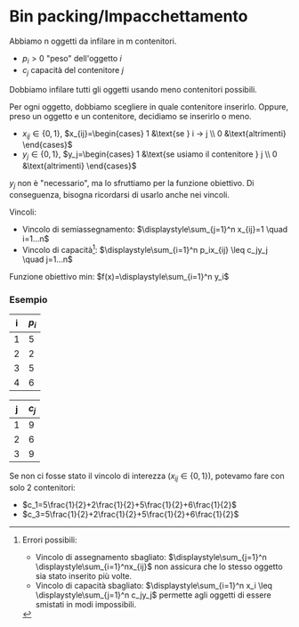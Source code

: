 # Bin packing/Impacchettamento

Abbiamo n oggetti da infilare in m contenitori.

- $p_i>0$ "peso" dell'oggetto $i$
- $c_j$ capacità del contenitore $j$

Dobbiamo infilare tutti gli oggetti usando meno contenitori possibili.

Per ogni oggetto, dobbiamo scegliere in quale contenitore inserirlo. Oppure, preso un oggetto e un contenitore, decidiamo se inserirlo o meno.

- $x_{ij} \in \{0,1\}$, $x_{ij}=\begin{cases} 1 &\text{se } i → j \\ 0 &\text{altrimenti} \end{cases}$
- $y_j \in \{0,1\}$, $y_j=\begin{cases} 1 &\text{se usiamo il contenitore } j \\ 0 &\text{altrimenti} \end{cases}$

$y_j$ non è "necessario", ma lo sfruttiamo per la funzione obiettivo. Di conseguenza, bisogna ricordarsi di usarlo anche nei vincoli.

Vincoli:
- Vincolo di semiassegnamento: $\displaystyle\sum_{j=1}^n x_{ij}=1 \quad i=1…n$
- Vincolo di capacità[^1]: $\displaystyle\sum_{i=1}^n p_ix_{ij} \leq c_jy_j \quad j=1…n$

Funzione obiettivo min: $f(x)=\displaystyle\sum_{i=1}^n y_i$

### Esempio

| i   | $p_i$ |
| --- | ----- |
| 1   | 5     |
| 2   | 2     |
| 3   | 5     |
| 4   | 6     |

| j   | $c_j$ |
| --- | ---- |
| 1   | 9    |
| 2   | 6    |
| 3   | 9    |

Se non ci fosse stato il vincolo di interezza ($x_{ij} \in \{0,1\}$), potevamo fare con solo 2 contenitori:

- $c_1=5\frac{1}{2}+2\frac{1}{2}+5\frac{1}{2}+6\frac{1}{2}$
- $c_3=5\frac{1}{2}+2\frac{1}{2}+5\frac{1}{2}+6\frac{1}{2}$


[^1]: Errori possibili:
	- Vincolo di assegnamento sbagliato: $\displaystyle\sum_{j=1}^n \displaystyle\sum_{i=1}^nx_{ij}$ non assicura che lo stesso oggetto sia stato inserito più volte.
	- Vincolo di capacità sbagliato: $\displaystyle\sum_{i=1}^n x_i \leq \displaystyle\sum_{j=1}^n c_jy_j$ permette agli oggetti di essere smistati in modi impossibili.
